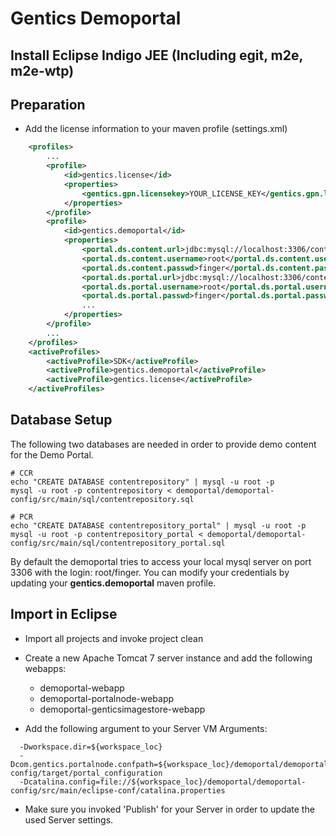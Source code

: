 # Gentics Demoportal #

## Install Eclipse Indigo JEE (Including egit, m2e, m2e-wtp) ##

## Preparation ##

* Add the license information to your maven profile (settings.xml)

```xml
    <profiles>
        ...
        <profile>
            <id>gentics.license</id>
            <properties>
				<gentics.gpn.licensekey>YOUR_LICENSE_KEY</gentics.gpn.licensekey>
            </properties>
        </profile>
        <profile>
            <id>gentics.demoportal</id>
            <properties>
				<portal.ds.content.url>jdbc:mysql://localhost:3306/contentrepository</portal.ds.content.url>
				<portal.ds.content.username>root</portal.ds.content.username>
				<portal.ds.content.passwd>finger</portal.ds.content.passwd>
				<portal.ds.portal.url>jdbc:mysql://localhost:3306/contentrepository_portal</portal.ds.portal.url>
				<portal.ds.portal.username>root</portal.ds.portal.username>
				<portal.ds.portal.passwd>finger</portal.ds.portal.passwd>
				...
	        </properties>
		</profile>
        ...
    </profiles>
    <activeProfiles>
        <activeProfile>SDK</activeProfile>
        <activeProfile>gentics.demoportal</activeProfile>
        <activeProfile>gentics.license</activeProfile>
    </activeProfiles>
```

## Database Setup ##

The following two databases are needed in order to provide demo content for the Demo Portal.

```
# CCR
echo "CREATE DATABASE contentrepository" | mysql -u root -p
mysql -u root -p contentrepository < demoportal/demoportal-config/src/main/sql/contentrepository.sql

# PCR
echo "CREATE DATABASE contentrepository_portal" | mysql -u root -p
mysql -u root -p contentrepository_portal < demoportal/demoportal-config/src/main/sql/contentrepository_portal.sql
```

By default the demoportal tries to access your local mysql server on port 3306 with the login: root/finger. You can modify your credentials by updating your __gentics.demoportal__ maven profile.

## Import in Eclipse ##

* Import all projects and invoke project clean

* Create a new Apache Tomcat 7 server instance and add the following webapps:

  * demoportal-webapp
  * demoportal-portalnode-webapp
  * demoportal-genticsimagestore-webapp

* Add the following argument to your Server VM Arguments:

```
  -Dworkspace.dir=${workspace_loc}
  -Dcom.gentics.portalnode.confpath=${workspace_loc}/demoportal/demoportal-config/target/portal_configuration
  -Dcatalina.config=file://${workspace_loc}/demoportal/demoportal-config/src/main/eclipse-conf/catalina.properties
```

* Make sure you invoked 'Publish' for your Server in order to update the used Server settings.
